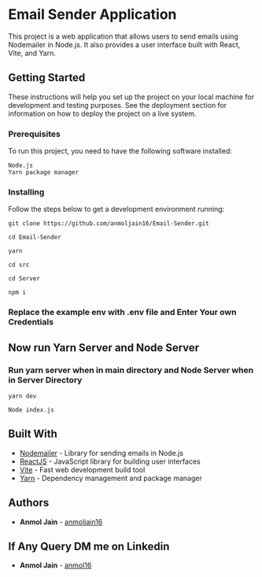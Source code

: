 # Email Sender Application

This project is a web application that allows users to send emails using Nodemailer in Node.js. It also provides a user interface built with React, Vite, and Yarn.

## Getting Started

These instructions will help you set up the project on your local machine for development and testing purposes. See the deployment section for information on how to deploy the project on a live system.

### Prerequisites

To run this project, you need to have the following software installed:
```
Node.js
Yarn package manager
```

### Installing

Follow the steps below to get a development environment running:

```
git clone https://github.com/anmoljain16/Email-Sender.git
```

```
cd Email-Sender
```
```
yarn 
```

```
cd src
```

```
cd Server
```

```
npm i
```

### Replace the example env with .env file and Enter Your own Credentials 


## Now run Yarn Server and Node Server 
### Run yarn server when in main directory and Node Server when in Server Directory
```
yarn dev
```
```
Node index.js
```


## Built With

* [Nodemailer](https://nodemailer.com/) -  Library for sending emails in Node.js
* [ReactJS](https://reactjs.org/) - JavaScript library for building user interfaces
* [Vite](https://vitejs.dev/) - Fast web development build tool
* [Yarn](https://yarnpkg.com/) - Dependency management and package manager



## Authors

* **Anmol Jain** -  [anmoljain16](https://github.com/anmoljain16)


## If Any Query DM me on Linkedin 

* **Anmol Jain** - [anmol16](https://www.linkedin.com/in/anmol16/)
